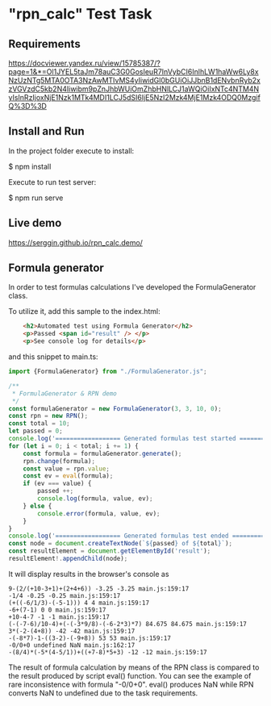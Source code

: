 # "rpn_calc" Test Task

## Requirements
https://docviewer.yandex.ru/view/15785387/?page=1&*=Ol1JYEL5taJm78auC3G0GosIeuR7InVybCI6InlhLW1haWw6Ly8xNzUzNTg5MTA0OTA3NzAwMTIvMS4yIiwidGl0bGUiOiJJbnB1dENvbnRyb2xzVGVzdC5kb2N4Iiwibm9pZnJhbWUiOmZhbHNlLCJ1aWQiOiIxNTc4NTM4NyIsInRzIjoxNjE1Nzk1MTk4MDI1LCJ5dSI6IjE5NzI2Mzk4MjE1Mzk4ODQ0MzgifQ%3D%3D

## Install and Run
In the project folder execute to install:

$ npm install

Execute to run test server:

$ npm run serve

## Live demo

https://serggin.github.io/rpn_calc.demo/

## Formula generator
In order to test formulas calculations I've developed the FormulaGenerator class.

To utilize it, add this sample to the index.html:
```html
    <h2>Automated test using Formula Generator</h2>
    <p>Passed <span id="result" /> </p>
    <p>See console log for details</p>
```
and this snippet to main.ts:
```typescript
import {FormulaGenerator} from "./FormulaGenerator.js";

/**
 * FormulaGenerator & RPN demo
 */
const formulaGenerator = new FormulaGenerator(3, 3, 10, 0);
const rpn = new RPN();
const total = 10;
let passed = 0;
console.log('================== Generated formulas test started =======================');
for (let i = 0; i < total; i += 1) {
    const formula = formulaGenerator.generate();
    rpn.change(formula);
    const value = rpn.value;
    const ev = eval(formula);
    if (ev === value) {
        passed ++;
        console.log(formula, value, ev);
    } else {
        console.error(formula, value, ev);
    }
}
console.log('================== Generated formulas test ended =======================');
const node = document.createTextNode(`${passed} of ${total}`);
const resultElement = document.getElementById('result');
resultElement!.appendChild(node);
```

It will display results in the browser's console as
```text
9-(2/(+10-3+1)+(2+4+6)) -3.25 -3.25 main.js:159:17
-1/4 -0.25 -0.25 main.js:159:17
(+((-6/1/3)-(-5-1))) 4 4 main.js:159:17
-6+(7-1) 0 0 main.js:159:17
+10-4-7 -1 -1 main.js:159:17
(-(-7-6)/10-4)+(-(-3*9/8)-(-6-2*3)*7) 84.675 84.675 main.js:159:17
3*(-2-(4+8)) -42 -42 main.js:159:17
-(-8*7)-1-((3-2)-(-9+8)) 53 53 main.js:159:17
-0/0+0 undefined NaN main.js:162:17
-(8/4)*(-5*(4-5/1))+((+7-8)*5+3) -12 -12 main.js:159:17
```

The result of formula calculation by means of the RPN class is compared to the result produced by script eval() function.
You can see the example of rare inconsistence with formula "-0/0+0". eval() produces NaN while RPN converts NaN to undefined due to the task requirements.
